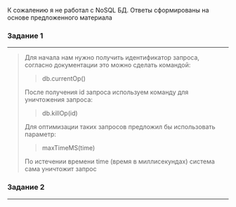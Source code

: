 К сожалению я не работал с NoSQL БД. Ответы сформированы на основе 
предложенного материала
### Задание 1
***
> Для начала нам нужно получить идентификатор запроса, согласно документации
> это можно сделать командой:
> > db.currentOp()
> 
> После получения id запроса используем команду для уничтожения запроса:
> > db.killOp(id) 
> 
> Для оптимизации таких запросов предложил бы использовать параметр: 
> > maxTimeMS(time)
> 
> По истечении времени time (время в миллисекундах) система сама уничтожит запрос


### Задание 2
***

